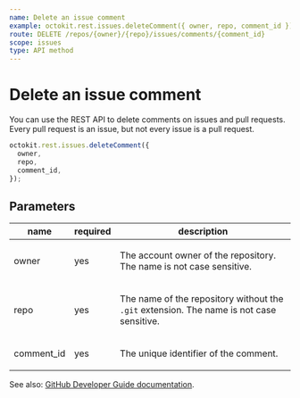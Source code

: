 ```yaml
---
name: Delete an issue comment
example: octokit.rest.issues.deleteComment({ owner, repo, comment_id })
route: DELETE /repos/{owner}/{repo}/issues/comments/{comment_id}
scope: issues
type: API method
---
```


# Delete an issue comment

You can use the REST API to delete comments on issues and pull requests. Every pull request is an issue, but not every issue is a pull request.

```js
octokit.rest.issues.deleteComment({
  owner,
  repo,
  comment_id,
});
```

## Parameters

<table>
  <thead>
    <tr>
      <th>name</th>
      <th>required</th>
      <th>description</th>
    </tr>
  </thead>
  <tbody>
    <tr><td>owner</td><td>yes</td><td>

The account owner of the repository. The name is not case sensitive.

</td></tr>
<tr><td>repo</td><td>yes</td><td>

The name of the repository without the `.git` extension. The name is not case sensitive.

</td></tr>
<tr><td>comment_id</td><td>yes</td><td>

The unique identifier of the comment.

</td></tr>
  </tbody>
</table>

See also: [GitHub Developer Guide documentation](https://docs.github.com/rest/reference/issues#delete-an-issue-comment).

